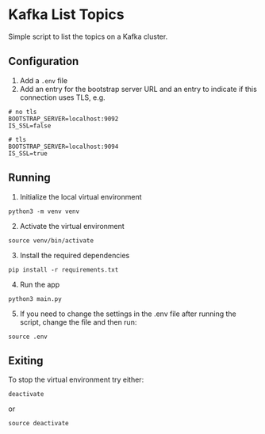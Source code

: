 # Kafka List Topics

Simple script to list the topics on a Kafka cluster.

## Configuration

1. Add a `.env` file
2. Add an entry for the bootstrap server URL and an entry to indicate if this connection uses TLS, e.g.

```shell
# no tls
BOOTSTRAP_SERVER=localhost:9092
IS_SSL=false
```


```shell
# tls
BOOTSTRAP_SERVER=localhost:9094
IS_SSL=true
```

## Running

1. Initialize the local virtual environment

```shell
python3 -m venv venv
```

2. Activate the virtual environment

```shell
source venv/bin/activate
```

3. Install the required dependencies

```shell
pip install -r requirements.txt
```

4. Run the app

```shell
python3 main.py
```

5. If you need to change the settings in the .env file after running the script, change the file and then run:

```shell
source .env
```

## Exiting

To stop the virtual environment try either:

```shell
deactivate
```

or

```shell
source deactivate
```
